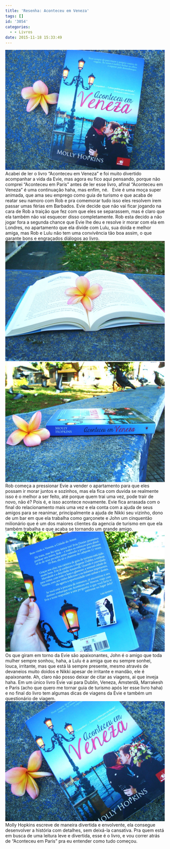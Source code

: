 ```yaml
---
title: 'Resenha: Aconteceu em Veneza'
tags: []
id: '3054'
categories:
  - - Livros
date: 2015-11-18 15:33:49
---
```


[![capa do livro Aconteceu em Veneza ](/wp-content/uploads/2015/11/Livro-Aconteceu-em-Veneza-1024x768.jpg)](/wp-content/uploads/2015/11/Livro-Aconteceu-em-Veneza.jpg) Acabei de ler o livro “Aconteceu em Veneza” e foi muito divertido acompanhar a vida da Evie, mas agora eu fico aqui pensando, porque não comprei “Aconteceu em Paris” antes de ler esse livro, afinal “Aconteceu em Veneza” é uma continuação haha, mas enfim, né.   Evie é uma moça super animada, que ama seu emprego como guia de turismo e que acaba de reatar seu namoro com Rob e pra comemorar tudo isso eles resolvem irem passar umas férias em Barbados. Evie decide que não vai ficar jogando na cara de Rob a traição que fez com que eles se separassem, mas é claro que ela também não vai esquecer disso completamente. Rob esta decido a não jogar fora a segunda chance que Evie lhe deu e resolve ir morar com ela em Londres, no apartamento que ela divide com Lulu, sua doida e melhor amiga, mas Rob e Lulu não tem uma convivência tão boa assim, o que garante bons e engraçados diálogos ao livro. [![Livro Aconteceu em Veneza](/wp-content/uploads/2015/11/Aconteceu-em-Veneza-Livro-1024x768.jpg)](/wp-content/uploads/2015/11/Aconteceu-em-Veneza-Livro.jpg) [![lombada do livro - Aconteceu em Veneza](/wp-content/uploads/2015/11/lombada-do-livro-Aconteceu-em-Veneza-1024x768.jpg)](/wp-content/uploads/2015/11/lombada-do-livro-Aconteceu-em-Veneza.jpg) Rob começa a pressionar Evie a vender o apartamento para que eles possam ir morar juntos e sozinhos, mas ela fica com duvida se realmente isso é o melhor a ser feito, até porque quem trai uma vez, pode trair de novo, não é? Pois é, e isso acontece novamente. Evie fica arrasada com o final do relacionamento mais uma vez e ela conta com a ajuda de seus amigos para se reanimar, principalmente a ajuda de Nikki seu vizinho, dono de um bar em que ela trabalha como garçonete e John um cinquentão milionário que é um dos maiores clientes da agencia de turismo em que ela também trabalha e que acaba se tornando um grande amigo. [![contra-capa - livro - Aconteceu em Veneza](/wp-content/uploads/2015/11/contra-capa-livro-Aconteceu-em-Veneza-1024x768.jpg)](/wp-content/uploads/2015/11/contra-capa-livro-Aconteceu-em-Veneza.jpg) Os que giram em torno da Evie são apaixonantes, John é o amigo que toda mulher sempre sonhou, haha, a Lulu é a amiga que eu sempre sonhei, louca, irritante, mas que está lá sempre presente, mesmo através de devaneios muito doidos e Nikki apesar de irritante e mandão, ele é apaixonante. Ah, claro não posso deixar de citar as viagens, ai que inveja haha. Em um único livro Evie vai para Dublin, Veneza, Amsterdã, Marrakesh e Paris (acho que quero me tornar guia de turismo após ler esse livro haha) e no final do livro tem algumas dicas de viagens da Evie e também um questionário de viagem. [![Aconteceu em Veneza - capa](/wp-content/uploads/2015/11/capa-do-livro-Aconteceu-em-VENEZA-1024x768.jpg)](/wp-content/uploads/2015/11/capa-do-livro-Aconteceu-em-VENEZA.jpg) Molly Hopkins escreve de maneira divertida e envolvente, ela consegue desenvolver a história com detalhes, sem deixá-la cansativa. Pra quem está em busca de uma leitura leve e divertida, esse é o livro, e vou correr atrás de “Aconteceu em Paris” pra eu entender como tudo começou.
